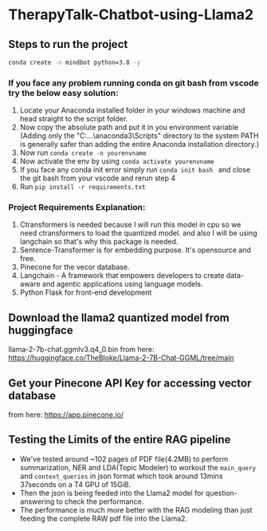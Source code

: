 # TherapyTalk-Chatbot-using-Llama2

## Steps to run the project

```bash
conda create -n mindbot python=3.8 -y
```
### If you face any problem running conda on git bash from vscode try the below easy solution:
1. Locate your Anaconda installed folder in your windows machine and head straight to the script folder.
2. Now copy the absolute path and put it in you environment variable (Adding only the "C:\...\anaconda3\Scripts" directory to the system PATH is generally safer than adding the entire Anaconda installation directory.)
3. Now run ```conda create -n yourenvname ```
4. Now activate the env by using ```conda activate yourenvname```
5. If you face any conda init error simply run ```conda init bash ``` and close the git bash from your vscode and rerun step 4
6. Run ```pip install -r requirements.txt ```

### Project Requirements Explanation:
1. Ctransformers is needed because I will run this model in cpu so we need ctransformers to load the quantized model. and also I will be using langchain so that's why this package is needed.
2. Sentence-Transformer is for embedding purpose. It's opensource and free.
3. Pinecone for the vecor database.  
4. Langchain - A framework that empowers developers to create data-aware and agentic applications using language models.
5. Python Flask for front-end development

## Download the llama2 quantized model from huggingface
llama-2-7b-chat.ggmlv3.q4_0.bin from here: https://huggingface.co/TheBloke/Llama-2-7B-Chat-GGML/tree/main 

## Get your Pinecone API Key for accessing vector database
from here: https://app.pinecone.io/

## Testing the Limits of the entire RAG pipeline
- We've tested around ~102 pages of PDF file(4.2MB) to perform summarization, NER and LDA(Topic Modeler) to workout the `main_query` and `context_queries` in json format which took around 13mins 37seconds on a T4 GPU of 15GiB.
- Then the json is being feeded into the Llama2 model for question-answering to check the performance.
- The performance is much more better with the RAG modeling than just feeding the complete RAW pdf file into the Llama2.

